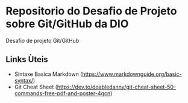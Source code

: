 # Repositorio do Desafio de Projeto sobre Git/GitHub da DIO
Desafio de projeto Git/GitHub
## Links Ùteis
- Sintaxe Basica Markdown (https://www.markdownguide.org/basic-syntax/) 
- Git Cheat Sheet (https://dev.to/doabledanny/git-cheat-sheet-50-commands-free-pdf-and-poster-4gcn)

